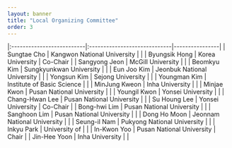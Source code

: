 ```yaml
---
layout: banner
title: "Local Organizing Committee"
order: 3
---
```


<style>
    td:first-child { font-weight: bold }
    th, td {
        padding: 3px;
        padding-right: 5px;
        min-width: 8em;
    }
</style>


|:--------------------------|:-----------------------------|----------------|
| Sungtae Cho               | Kangwon National University  |                |
| Byungsik Hong             | Korea University             | Co-Chair       |
| Sangyong Jeon             | McGill University            |                |
| Beomkyu Kim               | Sungkyunkwan University      |                |
| Eun Joo Kim               | Jeonbuk National University  |                |
| Yongsun Kim               | Sejong University            |                |
| Youngman Kim              | Institute of Basic Science   |                |
| MinJung Kweon             | Inha University              |                |
| Minjae Kwon               | Pusan National University    |                |
| Youngil Kwon              | Yonsei University            |                |
| Chang-Hwan Lee            | Pusan National University    |                |
| Su Houng Lee              | Yonsei University            | Co-Chair       |
| Bong-hwi Lim              | Pusan National University    |                |
| Sanghoon Lim              | Pusan National University    |                |
| Dong Ho Moon              | Jeonnam National University  |                |
| Seung-il Nam              | Pukyong National University  |                |
| Inkyu Park                | University of                |                |
| In-Kwon Yoo               | Pusan National University    | Chair          |
| Jin-Hee Yoon              | Inha University              |                |